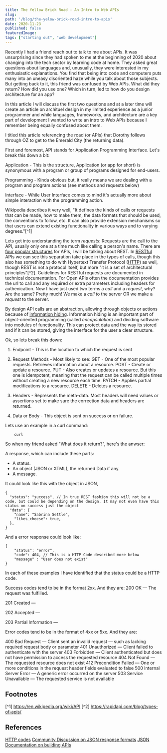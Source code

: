 ```yaml
---
title: The Yellow Brick Road - An Intro to Web APIs
slug: 
path: '/blog/the-yelow-brick-road-intro-to-apis'
date: 2020-11-23
published: false
featuredImage: 
tags: ["starting out", "web development"]
---
```



Recently I had a friend reach out to talk to me about APIs. It was unsurprising since they had spoken to me at the beginning of 2020 about changing into the tech sector by learning code at home. They asked great questions about languages and, unusually, they were interested in my enthusiastic explanations. You find that being into code and computers puts many into an uneasy disoriented haze while you talk about those subjects. But getting back to it, this friend was confused by Web APIs. What did they return? How did you use one? Which in turn, led to how do you design architecture for an app? 

In this article I will discuss the first two questions and at a later time will create an article on archituel design in my limited experience as a junior programmer and while languages, frameworks, and architecture are a key part of development I wanted to write an intro to Web APIs because I remember being equally confused about them. 

I titled this article referencing the road (or APIs) that Dorothy follows through OZ to get to the Emerald City (the returning data).

First and foremost, API stands for Application Programming Interface. Let's break this down a bit:

Application - This is the structure, Application (or app for short) is synonymous with a program or group of programs designed for end-users.

Programming - Kinda obvious but, it really means we are dealing with a program and program actions (see methods and requests below)

Interface - While User Interface comes to mind it's actually more about simple interaction with the programming action.
 
Wikipedia describes it very well, "It defines the kinds of calls or requests that can be made, how to make them, the data formats that should be used, the conventions to follow, etc. It can also provide extension mechanisms so that users can extend existing functionality in various ways and to varying degrees."[^1]

Lets get into understanding the term *requests*: Requests are the call to the API, usually only one at a time much like calling a person's name. There are [four popular structures](https://rapidapi.com/blog/types-of-apis/) for APIs, I will be talking about REST.
In [RESTful](https://en.wikipedia.org/wiki/Representational_state_transfer) APIs we can see this separation take place in the types of calls, though this also has something to do with Hypertext Transfer Protocol ([HTTP](https://en.wikipedia.org/wiki/Hypertext_Transfer_Protocol)) as well, though REST is not a protocol itself, but more "it is a set of architectural principles"[^2]. Guidelines for RESTful requests are documented in technical documentation. For Open APIs often the documentation provides the url to call and any required or extra parameters including headers for authenication. Now I have just used two terms a *call* and a *request*, why? Are the same? Pretty much! We make a *call* to the server OR we make a *request* to the server.

By design API calls are an abstraction, allowing through objects or actions because of [information hiding](linkhttps://en.wikipedia.org/wiki/Information_hiding). Information hiding is an important part of object-oriented programming (called *encapsulation*) and dividing software into modules of functionality. This can protect data and the way its stored and if it can be stored, giving the interface for the user a clear structure.

Ok, so lets break this down:

1. Endpoint - This is the location to which the request is sent

2. Request Methods -
    Most likely to see:
        GET - One of the most popular requests. Retrieves information about a resource.
        POST - Create or update a resource.
        PUT - Also creates or updates a resource. But this one is idempotent, meaning that the request can be called multiple times without creating a new resource each time.
        PATCH - Applies partial modifications to a resource.
        DELETE - Deletes a resource.

3. Headers - Represents the meta-data. Most headers will need values or assertions set to make sure the correction data and headers are returned.

4. Data or Body - This object is sent on success or on failure.


Lets use an example in a curl command:

```
    curl
```



So when my friend asked "What does it return?", here's the anwser:

A response, which can include these parts:
- A status.
- An object (JSON or XTML), the returned Data if any.
- A message.

It could look like this with the object in JSON,

```
{
  "status": "success", // In true REST fashion this will not be a code, but could be depending on the design. It may not even have this status on success just the object
  "data": {
    "name": "Sabrina Settle",
    "likes_cheese": true,
  },
}
```

And a error response could look like:
```
{
    "status": "error",
    "code": 404, // This is a HTTP Code described more below
    "message" : "User does not exist"
}
```

In each of these examples I have identified that the status could be a HTTP code.

Success codes tend to be in the format 2xx. And they are:
200 OK — The request was fulfilled.

201 Created —

202 Accepted — 

203 Partial Information —



Error codes tend to be in the format of 4xx or 5xx. And they are:

400 Bad Request — Client sent an invalid request — such as lacking required request body or parameter
401 Unauthorized — Client failed to authenticate with the server
403 Forbidden — Client authenticated but does not have permission to access the requested resource
404 Not Found — The requested resource does not exist
412 Precondition Failed — One or more conditions in the request header fields evaluated to false
500 Internal Server Error — A generic error occurred on the server
503 Service Unavailable — The requested service is not available



## Footnotes

[^1] https://en.wikipedia.org/wiki/API
[^2] https://rapidapi.com/blog/types-of-apis/

## References
[HTTP codes](https://www.w3.org/Protocols/HTTP/HTRESP.html)
[Community Discussion on JSON response formats](https://stackoverflow.com/questions/12806386/is-there-any-standard-for-json-api-response-format)
[JSON Documentation on building APIs](https://jsonapi.org/)